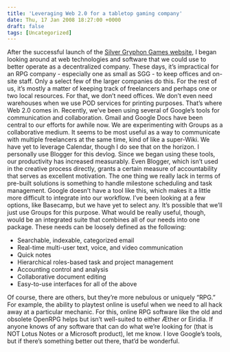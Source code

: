 ```yaml
---
title: 'Leveraging Web 2.0 for a tabletop gaming company'
date: Thu, 17 Jan 2008 18:27:00 +0000
draft: false
tags: [Uncategorized]
---
```


After the successful launch of the [Silver Gryphon Games website](http://www.silvergryphongames.com), I began looking around at web technologies and software that we could use to better operate as a decentralized company. These days, it’s impractical for an RPG company - especially one as small as SGG - to keep offices and on-site staff. Only a select few of the larger companies do this. For the rest of us, it’s mostly a matter of keeping track of freelancers and perhaps one or two local resources. For that, we don’t need offices. We don’t even need warehouses when we use POD services for printing purposes. That’s where Web 2.0 comes in. Recently, we’ve been using several of Google’s tools for communication and collaboration. Gmail and Google Docs have been central to our efforts for awhile now. We are experimenting with Groups as a collaborative medium. It seems to be most useful as a way to communicate with multiple freelancers at the same time, kind of like a super-Wiki. We have yet to leverage Calendar, though I do see that on the horizon. I personally use Blogger for this devlog. Since we began using these tools, our productivity has increased measurably. Even Blogger, which isn’t used in the creative process directly, grants a certain measure of accountability that serves as excellent motivation. The one thing we really lack in terms of pre-built solutions is something to handle milestone scheduling and task management. Google doesn’t have a tool like this, which makes it a little more difficult to integrate into our workflow. I’ve been looking at a few options, like Basecamp, but we have yet to select any. It’s possible that we’ll just use Groups for this purpose. What would be really useful, though, would be an integrated suite that combines all of our needs into one package. These needs can be loosely defined as the following:

*   Searchable, indexable, categorized email
*   Real-time multi-user text, voice, and video communication
*   Quick notes
*   Hierarchical roles-based task and project management
*   Accounting control and analysis
*   Collaborative document editing
*   Easy-to-use interfaces for all of the above

Of course, there are others, but they’re more nebulous or uniquely “RPG.” For example, the ability to playtest online is useful when we need to all hack away at a particular mechanic. For this, online RPG software like the old and obsolete OpenRPG helps but isn’t well-suited to either Æther or Eiridia. If anyone knows of any software that can do what we’re looking for (that is NOT Lotus Notes or a Microsoft product), let me know. I love Google’s tools, but if there’s something better out there, that’d be wonderful.